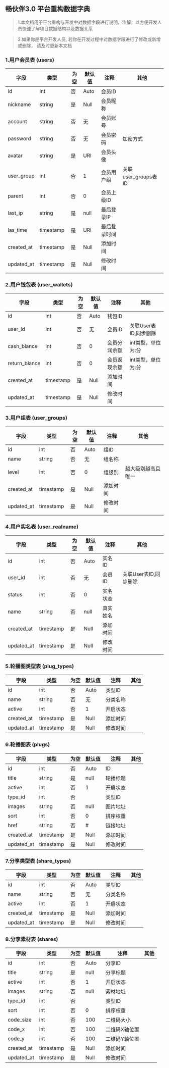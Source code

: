 ## 畅伙伴3.0 平台重构数据字典

> 1.本文档用于平台重构与开发中对数据字段进行说明，注解，以方便开发人员快速了解项目数据结构以及数据关系

> 2.如果你是平台开发人员, 若你在开发过程中对数据字段进行了修改或新增或删除， 请及时更新本文档

### 1.用户会员表 (users)

字段 | 类型 | 为空 | 默认值 | 注释 | 其他 
-----|----- | -----|------|-----|-----
id 		| int 		| 否 | Auto | 会员ID |
nickname 	| string 	| 是 | Null | 会员昵称
account 	| string 	| 否 | 无 	| 会员账号
password 	| string 	| 否 | 无 	| 会员密码 | 加密方式
avatar 		| string 	| 是 | URl  	| 会员头像
user_group 	| int 		| 否 | 1		| 会员用户组 | 关联user_groups表ID
parent 		| int	 	| 否 | 0  	| 会员上级ID
last_ip		| string 	| 是 | null 	| 最后登录IP
las_time	| timestamp 	| 是 | URl  	| 最后登录时间
created_at 	| timestamp 	| 是 | Null | 添加时间 
updated_at 	| timestamp 	| 是 | Null | 修改时间 

### 2.用户钱包表 (user_wallets)

字段 | 类型 | 为空 | 默认值 | 注释 | 其他 
-----|----- | -----|------|-----|-----
id 			| int 		| 否 | Auto | 钱包ID 
user_id 	| int 		| 否 | 无 	| 会员ID | 关联User表ID,同步删除
cash_blance	| int 		| 否 | 0 	| 会员分润余额 | int类型，单位为:分
return_blance	| int 	| 否 | 0 	| 会员返现余额 | int类型，单位为:分
created_at | timestamp 	| 是 | Null | 添加时间 
updated_at | timestamp 	| 是 | Null | 修改时间

### 3.用户组表 (user_groups)

字段 | 类型 | 为空 | 默认值 | 注释 | 其他 
-----|----- | -----|------|-----|-----
id 			| int 		| 否 | Auto | 组ID 
name 		| string 	| 否 | 无 	| 组名称 
level		| int 		| 否 | 0 	| 组级别 | 越大级别越高且唯一
created_at | timestamp 	| 是 | Null | 添加时间 
updated_at | timestamp 	| 是 | Null | 修改时间

### 4.用户实名表 (user_realname)

字段 | 类型 | 为空 | 默认值 | 注释 | 其他 
-----|----- | -----|------|-----|-----
id 			| int 		| 否 | Auto |  实名ID 
user_id 	| int 		| 否 | 无 	| 会员ID | 关联User表ID,同步删除
status		| int 		| 否 | 0 	| 实名状态
name		| string	| 否 | null 	| 真实姓名
created_at | timestamp 	| 是 | Null | 添加时间 
updated_at | timestamp 	| 是 | Null | 修改时间

### 5.轮播图类型表 (plug_types)

字段 | 类型 | 为空 | 默认值 | 注释 | 其他 
-----|----- | -----|------|-----|-----
id 			| int 		| 否 | Auto | 类型ID 
name 		| string 	| 否 | 无 	| 分类名称 
active		| int 		| 否 | 1 	| 开启状态 
created_at | timestamp 	| 是 | Null | 添加时间 
updated_at | timestamp 	| 是 | Null | 修改时间

### 6.轮播图表 (plugs)

字段 | 类型 | 为空 | 默认值 | 注释 | 其他 
-----|----- | -----|------|-----|-----
id 			| int 		| 否 | Auto | ID 
title 		| string 	| 是 | null 	| 轮播标题 
active		| int 		| 否 | 1 	| 开启状态
type_id		| int 		| 否 | 	 	| 类型ID
images		| string	| 否 | null 	| 图片地址 
sort		| int 		| 否 | 0 	| 排序权重 
href		| string	| 否 | # 	| 链接地址   
created_at | timestamp 	| 是 | Null | 添加时间 
updated_at | timestamp 	| 是 | Null | 修改时间

### 7.分享类型表 (share_types)

字段 | 类型 | 为空 | 默认值 | 注释 | 其他 
-----|----- | -----|------|-----|-----
id 			| int 		| 否 | Auto | 类型ID 
name 		| string 	| 否 | 无 	| 分类名称 
active		| int 		| 否 | 1 	| 开启状态 
created_at | timestamp 	| 是 | Null | 添加时间 
updated_at | timestamp 	| 是 | Null | 修改时间

### 8.分享素材表 (shares)

字段 | 类型 | 为空 | 默认值 | 注释 | 其他 
-----|----- | -----|------|-----|-----
id 			| int 		| 否 | Auto | 分享ID 
title 		| string 	| 是 | null 	| 分享标题 
active		| int 		| 否 | 1 	| 开启状态
images		| string	| 否 | null 	| 素材地址
type_id		| int 		| 否 | 	 	| 类型ID 
sort		| int 		| 否 | 0 	| 排序权重 
code_size	| int		| 否 | 100 	| 二维码大小
code_x		| int		| 否 | 100 	| 二维码X轴位置
code_y		| int		| 否 | 100 	| 二维码Y轴位置        
created_at | timestamp 	| 是 | Null | 添加时间 
updated_at | timestamp 	| 是 | Null | 修改时间
